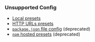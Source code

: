 ### Unsupported Config

- [Local presets](config-presets/#local-presets)
- [HTTP URLs presets](config-presets/#fetching-presets-from-an-http-server)
- [`package.json` file config](configuration-options/) (deprecated)
- [`npm` hosted presets](config-presets/#npm-hosted-presets) (deprecated)
